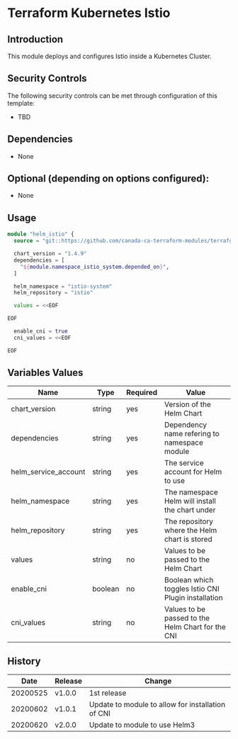 # Terraform Kubernetes Istio

## Introduction

This module deploys and configures Istio inside a Kubernetes Cluster.

## Security Controls

The following security controls can be met through configuration of this template:

* TBD

## Dependencies

* None

## Optional (depending on options configured):

* None

## Usage

```terraform
module "helm_istio" {
  source = "git::https://github.com/canada-ca-terraform-modules/terraform-kubernetes-istio.git?ref=v2.0.0"

  chart_version = "1.4.9"
  dependencies = [
    "${module.namespace_istio_system.depended_on}",
  ]

  helm_namespace = "istio-system"
  helm_repository = "istio"

  values = <<EOF

EOF

  enable_cni = true
  cni_values = <<EOF

EOF
```

## Variables Values

| Name                 | Type    | Required | Value                                               |
| -------------------- | ------- | -------- | --------------------------------------------------- |
| chart_version        | string  | yes      | Version of the Helm Chart                           |
| dependencies         | string  | yes      | Dependency name refering to namespace module        |
| helm_service_account | string  | yes      | The service account for Helm to use                 |
| helm_namespace       | string  | yes      | The namespace Helm will install the chart under     |
| helm_repository      | string  | yes      | The repository where the Helm chart is stored       |
| values               | string  | no       | Values to be passed to the Helm Chart               |
| enable_cni           | boolean | no       | Boolean which toggles Istio CNI Plugin installation |
| cni_values           | string  | no       | Values to be passed to the Helm Chart for the CNI   |

## History

| Date     | Release | Change                                            |
| -------- | ------- | ------------------------------------------------- |
| 20200525 | v1.0.0  | 1st release                                       |
| 20200602 | v1.0.1  | Update to module to allow for installation of CNI |
| 20200620 | v2.0.0  | Update to module to use Helm3                     |
